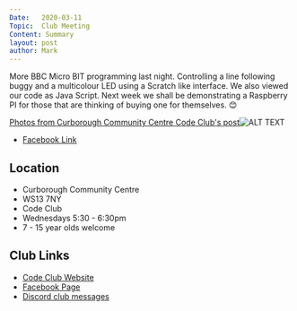 ```yaml
---
Date:   2020-03-11
Topic:  Club Meeting
Content: Summary
layout: post
author: Mark
---
```

More BBC Micro BIT programming last night. Controlling a line following buggy and a multicolour LED using a Scratch like interface. We also viewed our code as Java Script. Next week we shall be demonstrating a Raspberry PI for those that are thinking of buying one for themselves. 😊

[Photos from Curborough Community Centre Code Club's post](https://www.facebook.com/1481985248595237/posts/2619615164832234/)![ALT TEXT](https://scontent.fbhx6-1.fna.fbcdn.net/v/t1.6435-9/89142065_2619610371499380_6957497722714718208_n.jpg?_nc_cat=103&ccb=1-7&_nc_sid=dd63ad&_nc_ohc=S23kTlZ5XEgAX98XTND&_nc_ht=scontent.fbhx6-1.fna&edm=AKK4YLsEAAAA&oh=00_AfBiQCMgLtSz6PB5T4qkhMUCsc2TXe_e4dvLSZaUpsBNvA&oe=654E2821)

* [Facebook Link](https://www.facebook.com/1481985248595237/posts/2619615164832234/)

## Location

* Curborough Community Centre
* WS13 7NY
* Code Club
* Wednesdays 5:30 - 6:30pm
* 7 - 15 year olds welcome

## Club Links

* [Code Club Website](https://lichfield-code-club.github.io/)
* [Facebook Page](https://www.facebook.com/LichfieldCoders)
* [Discord club messages](https://discord.gg/szz6xGK)
